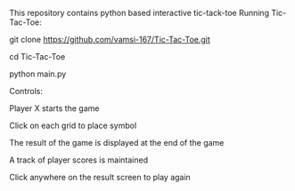 This repository contains python based interactive tic-tack-toe
Running Tic-Tac-Toe:

git clone https://github.com/vamsi-167/Tic-Tac-Toe.git

cd Tic-Tac-Toe

python main.py

Controls:

Player X starts the game

Click on each grid to place symbol

The result of the game is displayed at the end of the game

A track of player scores is maintained

Click anywhere on the result screen to play again

